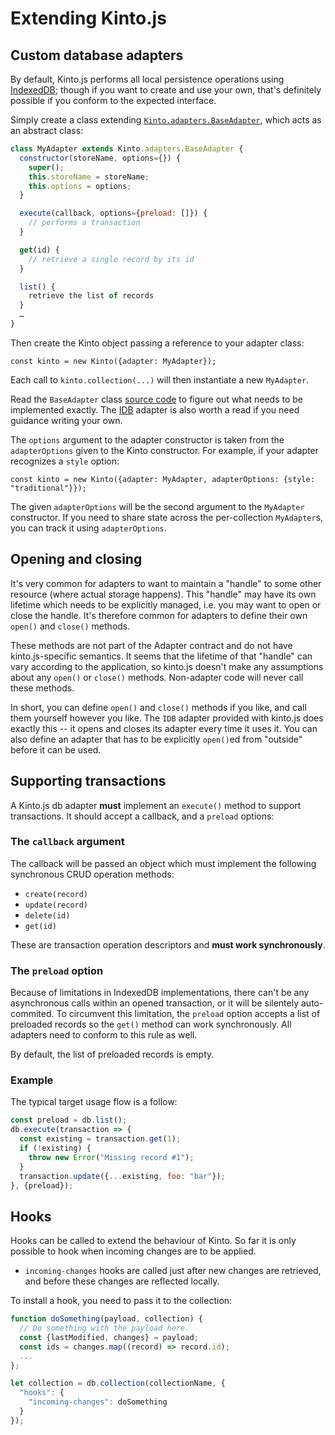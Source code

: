 # Extending Kinto.js

## Custom database adapters

By default, Kinto.js performs all local persistence operations using [IndexedDB](https://developer.mozilla.org/en-US/docs/Web/API/IndexedDB_API); though if you want to create and use your own, that's definitely possible if you conform to the expected interface.

Simply create a class extending [`Kinto.adapters.BaseAdapter`](https://doc.esdoc.org/github.com/Kinto/kinto.js/class/src/adapters/base.js~BaseAdapter.html), which acts as an abstract class:

```js
class MyAdapter extends Kinto.adapters.BaseAdapter {
  constructor(storeName, options={}) {
    super();
    this.storeName = storeName;
    this.options = options;
  }

  execute(callback, options={preload: []}) {
    // performs a transaction
  }

  get(id) {
    // retrieve a single record by its id
  }

  list() {
    retrieve the list of records
  }
  …
}
```

Then create the Kinto object passing a reference to your adapter class:

```
const kinto = new Kinto({adapter: MyAdapter});
```

Each call to `kinto.collection(...)` will then instantiate a new `MyAdapter`.

Read the `BaseAdapter` class [source code](https://github.com/Kinto/kinto.js/blob/master/src/adapters/base.js) to figure out what needs to be implemented exactly. The [IDB](https://github.com/Kinto/kinto.js/blob/master/src/adapters/IDB.js) adapter is also worth a read if you need guidance writing your own.

The `options` argument to the adapter constructor is taken from the `adapterOptions` given to the Kinto constructor. For example, if your adapter recognizes a `style` option:

```
const kinto = new Kinto({adapter: MyAdapter, adapterOptions: {style: "traditional"}});
```

The given `adapterOptions` will be the second argument to the `MyAdapter` constructor. If you need to share state across the per-collection `MyAdapter`s, you can track it using `adapterOptions`.

## Opening and closing

It's very common for adapters to want to maintain a "handle" to some other resource (where actual storage happens). This "handle" may have its own lifetime which needs to be explicitly managed, i.e. you may want to open or close the handle. It's therefore common for adapters to define their own `open()` and `close()` methods.

These methods are not part of the Adapter contract and do not have kinto.js-specific semantics. It seems that the lifetime of that "handle" can vary according to the application, so kinto.js doesn't make any assumptions about any `open()` or `close()` methods. Non-adapter code will never call these methods.

In short, you can define `open()` and `close()` methods if you like, and call them yourself however you like. The `IDB` adapter provided with kinto.js does exactly this -- it opens and closes its adapter every time it uses it. You can also define an adapter that has to be explicitly `open()`ed from "outside" before it can be used.

## Supporting transactions

A Kinto.js db adapter **must** implement an `execute()` method to support transactions. It should accept a callback, and a `preload` options:

### The `callback` argument

The callback will be passed an object which must implement the following synchronous CRUD operation methods:

- `create(record)`
- `update(record)`
- `delete(id)`
- `get(id)`

These are transaction operation descriptors and **must work synchronously**.

### The `preload` option

Because of limitations in IndexedDB implementations, there can't be any asynchronous calls within an opened transaction, or it will be silentely auto-commited. To circumvent this limitation, the `preload` option accepts a list of preloaded records so the `get()` method can work synchronously. All adapters need to conform to this rule as well.

By default, the list of preloaded records is empty.

### Example

The typical target usage flow is a follow:

```js
const preload = db.list();
db.execute(transaction => {
  const existing = transaction.get(1);
  if (!existing) {
    throw new Error("Missing record #1");
  }
  transaction.update({...existing, foo: "bar"});
}, {preload});
```

## Hooks

Hooks can be called to extend the behaviour of Kinto. So far it is only possible to hook when incoming changes are to be applied.

- `incoming-changes` hooks are called just after new changes are retrieved, and
  before these changes are reflected locally.

To install a hook, you need to pass it to the collection:

```js
function doSomething(payload, collection) {
  // Do something with the payload here.
  const {lastModified, changes} = payload;
  const ids = changes.map((record) => record.id);
  ...
};

let collection = db.collection(collectionName, {
  "hooks": {
    "incoming-changes": doSomething
  }
});
```
